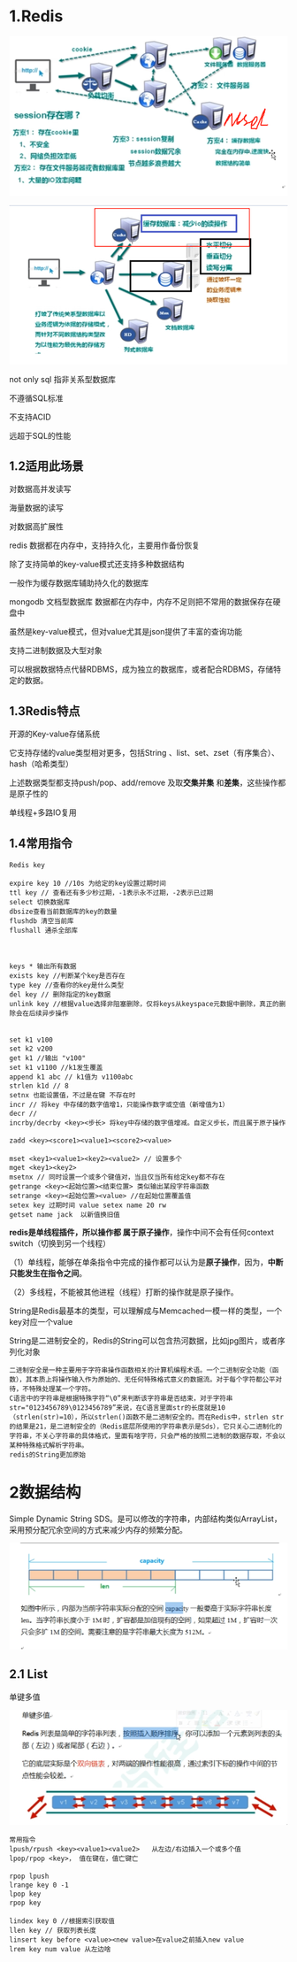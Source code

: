 # 1.Redis

![image-20221209020131018](redis.assets/image-20221209020131018.png)

![image-20221209020345325](redis.assets/image-20221209020345325.png)

not only sql 指非关系型数据库

不遵循SQL标准

不支持ACID

远超于SQL的性能

## 1.2适用此场景

对数据高并发读写

海量数据的读写

对数据高扩展性



redis 数据都在内存中，支持持久化，主要用作备份恢复

除了支持简单的key-value模式还支持多种数据结构

一般作为缓存数据库辅助持久化的数据库

mongodb 文档型数据库 数据都在内存中，内存不足则把不常用的数据保存在硬盘中

虽然是key-value模式，但对value尤其是json提供了丰富的查询功能

支持二进制数据及大型对象

可以根据数据特点代替RDBMS，成为独立的数据库，或者配合RDBMS，存储特定的数据。

## 1.3Redis特点

开源的Key-value存储系统

它支持存储的value类型相对更多，包括String 、list、set、zset（有序集合）、hash（哈希类型）

上述数据类型都支持push/pop、add/remove 及取**交集并集** 和**差集**，这些操作都是原子性的



单线程+多路IO复用

## 1.4常用指令



```
Redis key

expire key 10 //10s 为给定的key设置过期时间
ttl key // 查看还有多少秒过期，-1表示永不过期，-2表示已过期
select 切换数据库
dbsize查看当前数据库的key的数量
flushdb 清空当前库
flushall 通杀全部库



keys * 输出所有数据
exists key //判断某个key是否存在
type key //查看你的key是什么类型
del key // 删除指定的key数据
unlink key //根据value选择非阻塞删除，仅将keys从keyspace元数据中删除，真正的删除会在后续异步操作


set k1 v100
set k2 v200
get k1 //输出 "v100"
set k1 v1100 //k1发生覆盖
append k1 abc // k1值为 v1100abc
strlen k1d // 8
setnx 也能设置值，不过是在键 不存在时
incr // 将key 中存储的数字值增1，只能操作数字或空值（新增值为1）
decr // 
incrby/decrby <key><步长> 将key中存储的数字值增减。自定义步长，而且属于原子操作

zadd <key><score1><value1><score2><value>

mset <key1><value1><key2><value2> // 设置多个
mget <key1><key2>
msetnx // 同时设置一个或多个键值对，当且仅当所有给定key都不存在
getrange <key><起始位置><结束位置> 类似输出某段字符串函数
setrange <key><起始位置><value> //在起始位置覆盖值
setex key 过期时间 value setex name 20 rw
getset name jack  以新值换旧值
```

**redis是单线程插件，所以操作都 属于原子操作**，操作中间不会有任何context switch（切换到另一个线程）

（1）单线程，能够在单条指令中完成的操作都可以认为是**原子操作**，因为，**中断只能发生在指令之间**。

（2）多线程，不能被其他进程（线程）打断的操作就是原子操作。



String是Redis最基本的类型，可以理解成与Memcached一模一样的类型，一个key对应一个value

String是二进制安全的，Redis的String可以包含热河数据，比如jpg图片，或者序列化对象

```
二进制安全是一种主要用于字符串操作函数相关的计算机编程术语。一个二进制安全功能（函数），其本质上将操作输入作为原始的、无任何特殊格式意义的数据流。对于每个字符都公平对待，不特殊处理某一个字符。
C语言中的字符串是根据特殊字符“\0”来判断该字符串是否结束，对于字符串str="0123456789\0123456789”来说，在C语言里面str的长度就是10（strlen(str)=10），所以strlen()函数不是二进制安全的。而在Redis中，strlen str的结果是21，是二进制安全的（Redis底层所使用的字符串表示是Sds），它只关心二进制化的字符串，不关心字符串的具体格式，里面有啥字符，只会严格的按照二进制的数据存取，不会以某种特殊格式解析字符串。
redis的String更加原始
```



# 2数据结构

 Simple Dynamic String SDS。是可以修改的字符串，内部结构类似ArrayList，采用预分配冗余空间的方式来减少内存的频繁分配。

![image-20221212211047474](redis.assets/image-20221212211047474.png)

## 2.1 List

单键多值

![image-20221212211229505](redis.assets/image-20221212211229505.png)

```
常用指令
lpush/rpush <key><value1><value2>   从左边/右边插入一个或多个值
lpop/rpop <key>， 值在键在，值亡键亡

rpop lpush
lrange key 0 -1
lpop key
rpop key

lindex key 0 //根据索引获取值
llen key // 获取列表长度
linsert key before <value><new value>在value之前插入new value
lrem key num value 从左边啥

```

